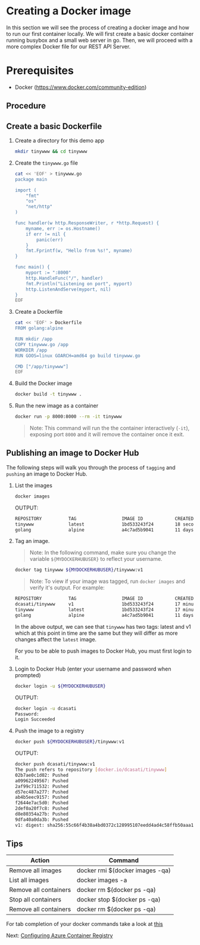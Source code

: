# Creating a Docker image

In this section we will see the process of creating a docker image and how to run our first container locally. We will first create a basic docker container running busybox and a small web server in go. Then, we will proceed with a more complex Docker file for our REST API Server.

# Prerequisites

* Docker (https://www.docker.com/community-edition)

## Procedure

## Create a basic Dockerfile

1. Create a directory for this demo app
    ```bash
    mkdir tinywww && cd tinywww
    ```
1. Create the `tinywww.go` file
    ```bash
    cat << 'EOF' > tinywww.go
    package main

    import (
        "fmt"
        "os"
        "net/http"
    )

    func handler(w http.ResponseWriter, r *http.Request) {
        myname, err := os.Hostname()
        if err != nil {
            panic(err)
        }
        fmt.Fprintf(w, "Hello from %s!", myname)
    }

    func main() {
        myport := ":8000"
        http.HandleFunc("/", handler)
        fmt.Println("Listening on port", myport)
        http.ListenAndServe(myport, nil)
    }
    EOF
    ```

1. Create a Dockerfile
    ```bash
    cat << 'EOF' > Dockerfile
    FROM golang:alpine

    RUN mkdir /app
    COPY tinywww.go /app
    WORKDIR /app
    RUN GOOS=linux GOARCH=amd64 go build tinywww.go

    CMD ["/app/tinywww"]
    EOF
    ```
1. Build the Docker image
    ```bash
    docker build -t tinywww .
    ```
1. Run the new image as a container
    ```bash
    docker run -p 8000:8000 --rm -it tinywww
    ```
    > Note: This command will run the the container interactively (`-it`), exposing port `8000` and it will remove the container once it exit.

## Publishing an image to Docker Hub
The following steps will walk you through the process of `tagging` and `pushing` an image to Docker Hub.

1. List the images
    ```bash
    docker images
    ```
    OUTPUT:
    ```bash
    REPOSITORY          TAG                 IMAGE ID            CREATED             SIZE
    tinywww             latest              1bd533243f24        18 seconds ago      275MB
    golang              alpine              a4c7ad5b9041        11 days ago         269MB
    ```
1. Tag an image.
    > Note: In the following command, make sure you change the variable `${MYDOCKERHUBUSER}` to reflect your username.

    ```bash
    docker tag tinywww ${MYDOCKERHUBUSER}/tinywww:v1
    ```

    > Note: To view if your image was tagged, run `docker images` and verify it's output. For example:
    ```bash
    REPOSITORY          TAG                 IMAGE ID            CREATED             SIZE
    dcasati/tinywww     v1                  1bd533243f24        17 minutes ago      275MB
    tinywww             latest              1bd533243f24        17 minutes ago      275MB
    golang              alpine              a4c7ad5b9041        11 days ago         269MB
    ```
    In the above output, we can see that `tinywww` has two tags: latest and v1 which at this point in time are the same but they will differ as more changes affect the `latest` image.

    For you to be able to push images to Docker Hub, you must first login to it.

1. Login to Docker Hub (enter your username and password when prompted)
    ```bash
    docker login -u ${MYDOCKERHUBUSER}
    ```
    OUTPUT:
    ```bash
    docker login -u dcasati
    Password: 
    Login Succeeded
    ```
1. Push the image to a registry
    ```bash
    docker push ${MYDOCKERHUBUSER}/tinywww:v1
    ```
    OUTPUT:
    ```bash
    docker push dcasati/tinywww:v1
    The push refers to repository [docker.io/dcasati/tinywww]
    02b7ae0c1d02: Pushed 
    a09962249567: Pushed 
    2af99c711532: Pushed 
    d57ec487a277: Pushed 
    ab4b5eec9157: Pushed 
    f2644e7ac5d0: Pushed 
    2def0a20f7c8: Pushed 
    d8e80354a27b: Pushed 
    9dfa40a0da3b: Pushed 
    v1: digest: sha256:55c66f4b38a4bd0372c128995107eedd4ad4c58ffb50aaa1200ffa9203244b1f size: 2197
    ```

## Tips

| Action | Command |
| - | - 
| Remove all images | docker rmi $(docker images -qa) 
| List all images | docker images -a
| Remove all containers | docker rm $(docker ps -qa)
| Stop all containers | docker stop $(docker ps -qa)
| Remove all containers | docker rm $(docker ps -qa)

For tab completion of your docker commands take a look at [this](https://docs.docker.com/compose/completion/#bash)

 Next: [Configuring Azure Container Registry](03-configuring-acr.md)